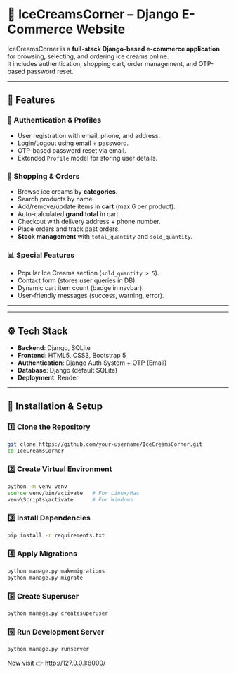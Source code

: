 # 🍦 IceCreamsCorner – Django E-Commerce Website

IceCreamsCorner is a **full-stack Django-based e-commerce application** for browsing, selecting, and ordering ice creams online.  
It includes authentication, shopping cart, order management, and OTP-based password reset.

---

## 📌 Features

### 👤 Authentication & Profiles
- User registration with email, phone, and address.
- Login/Logout using email + password.
- OTP-based password reset via email.
- Extended `Profile` model for storing user details.

### 🛒 Shopping & Orders
- Browse ice creams by **categories**.
- Search products by name.
- Add/remove/update items in **cart** (max 6 per product).
- Auto-calculated **grand total** in cart.
- Checkout with delivery address + phone number.
- Place orders and track past orders.
- **Stock management** with `total_quantity` and `sold_quantity`.

### 📊 Special Features
- Popular Ice Creams section (`sold_quantity > 5`).
- Contact form (stores user queries in DB).
- Dynamic cart item count (badge in navbar).
- User-friendly messages (success, warning, error).

---


---

## ⚙️ Tech Stack

- **Backend**: Django, SQLite
- **Frontend**: HTML5, CSS3, Bootstrap 5
- **Authentication**: Django Auth System + OTP (Email)
- **Database**: Django (default SQLite)
- **Deployment**: Render

---

## 🚀 Installation & Setup

### 1️⃣ Clone the Repository
```bash
git clone https://github.com/your-username/IceCreamsCorner.git
cd IceCreamsCorner
```
### 2️⃣ Create Virtual Environment
```bash
python -m venv venv
source venv/bin/activate   # For Linux/Mac
venv\Scripts\activate      # For Windows
```

### 3️⃣ Install Dependencies
```bash
pip install -r requirements.txt
```

### 4️⃣ Apply Migrations
```bash
python manage.py makemigrations
python manage.py migrate
```

### 5️⃣ Create Superuser
```bash
python manage.py createsuperuser
``` 

### 6️⃣ Run Development Server
```bash
python manage.py runserver
```

Now visit 👉 http://127.0.0.1:8000/